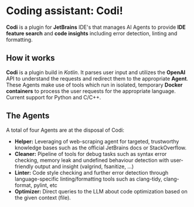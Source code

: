 # Coding assistant: Codi!
**Codi** is a plugin for **JetBrains** IDE's that manages AI Agents to provide **IDE feature search** and **code insights** including error detection, linting and formatting.

## How it works
**Codi** is a plugin build in _Kotlin_. It parses user input and utilizes the **OpenAI** API to understand the requests and redirect them to the appropriate **Agent**. These Agents make use of tools which run in isolated, temporary **Docker containers** to process the user requests for the appropriate language.
Current support for Python and C/C++.

## The Agents
A total of four Agents are at the disposal of Codi:
- **Helper:** Leveraging of web-scraping agent for targeted, trustworthy knowledge bases such as the official JetBrains docs or StackOverflow.
- **Cleaner:** Pipeline of tools for debug tasks such as syntax error checking, memory leak and undefined behaviour detection with user-friendly output and insight (valgrind, fsanitize, ...)
- **Linter:** Code style checking and further error detection through language-specific linting/formatting tools such as clang-tidy, clang-format, pylint, etc
- **Optimizer:** Direct queries to the LLM about code optimization based on the given context (file).
